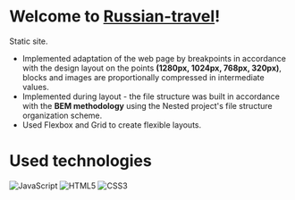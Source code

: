 # Welcome to **[Russian-travel](https://foxriver660.github.io/russian-travel/)**!

  

  
Static site. 
* Implemented adaptation of the web page by breakpoints in accordance with the design layout on the points **(1280px, 1024px, 768px, 320px)**, blocks and images are proportionally compressed in intermediate values.  
* Implemented during layout - the file structure was built in accordance with the **BEM methodology** using the Nested project's file structure organization scheme.
* Used Flexbox and Grid to create flexible layouts. 

  

# Used technologies

  

![JavaScript](https://img.shields.io/badge/javascript-%23323330.svg?style=for-the-badge&logo=javascript&logoColor=%23F7DF1E) ![HTML5](https://img.shields.io/badge/html5-%23E34F26.svg?style=for-the-badge&logo=html5&logoColor=white) ![CSS3](https://img.shields.io/badge/css3-%231572B6.svg?style=for-the-badge&logo=css3&logoColor=white)
